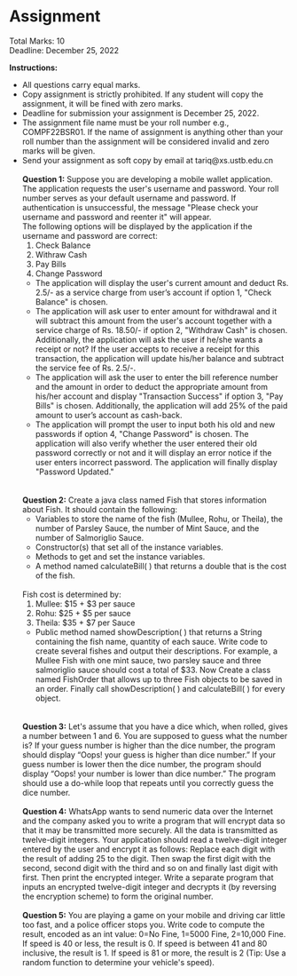 # Assignment

Total Marks: 10<br> Deadline: December 25, 2022

<b>Instructions:</b>

<ul>
<li>All questions carry equal marks.
<li>Copy assignment is strictly prohibited. If any student will copy the assignment, it will be fined with zero marks.
<li>Deadline for submission your assignment is December 25, 2022.
<li>The assignment file name must be your roll number e.g., COMPF22BSR01. If the name of assignment is anything other than your roll number than the assignment will be considered invalid and zero marks will be given.
<li>Send your assignment as soft copy by email at tariq@xs.ustb.edu.cn
<br><br>
<b>Question 1:</b> Suppose you are developing a mobile wallet application. The application requests the user's username and password. Your roll number serves as your default username and password. If authentication is unsuccessful, the message "Please check your username and password and reenter it" will appear. 
<br>The following options will be displayed by the application if the username and password are correct:
<ol>
	<li>Check Balance</li>
	<li>Withraw Cash</li>
	<li>Pay Bills</li>
<li>Change Password</li>

</ol>
<ul>
<li>The application will display the user's current amount and deduct Rs. 2.5/- as a service charge from user’s account if option 1, "Check Balance" is chosen.
<li>The application will ask user to enter amount for withdrawal and it will subtract this amount from the user's account together with a service charge of Rs. 18.50/- if option 2, "Withdraw Cash" is chosen. Additionally, the application will ask the user if he/she wants a receipt or not? If the user accepts to receive a receipt for this transaction, the application will update his/her balance and subtract the service fee of Rs. 2.5/-.
<li>The application will ask the user to enter the bill reference number and the amount in order to deduct the appropriate amount from his/her account and display "Transaction Success" if option 3, "Pay Bills" is chosen. Additionally, the application will add 25% of the paid amount to user’s account as cash-back.
<li>The application will prompt the user to input both his old and new passwords if option 4, "Change Password" is chosen. The application will also verify whether the user entered their old password correctly or not and it will display an error notice if the user enters incorrect password. The application will finally display "Password Updated."
</ul>
<br><br>
<b>Question 2:</b> Create a java class named Fish that stores information about Fish. It should contain the following:  
<ul>
<li>Variables to store the name of the fish (Mullee, Rohu, or Theila), the number of Parsley Sauce, the number of Mint Sauce, and the number of Salmoriglio Sauce. 
<li>Constructor(s) that set all of the instance variables. 
<li>Methods to get and set the instance variables.
<li>A method named calculateBill( ) that returns a double that is the cost of the fish. 
</ul>
<br>
Fish cost is determined by:
<ol>
	<li>Mullee: $15 + $3 per sauce</li>
	<li>Rohu: $25 + $5 per sauce</li>
	<li>Theila: $35 + $7 per Sauce</li>
</ol> 
 
<ul>
<li>Public method named showDescription( ) that returns a String containing the fish name, quantity of each sauce.
Write code to create several fishes and output their descriptions. For example, a Mullee Fish with one mint sauce, two parsley sauce and three salmoriglio sauce should cost a total of $33. Now Create a class named FishOrder that allows up to three Fish objects to be saved in an order. Finally call showDescription( ) and calculateBill( ) for every object.
</li>
</ul>
<br><br>
<b>Question 3:</b>  Let's assume that you have a dice which, when rolled, gives a number between 1 and 6. You are supposed to guess what the number is? If your guess number is higher than the dice number, the program should display “Oops! your guess is higher than dice number.” If your guess number is lower then the dice number, the program should display “Oops! your number is lower than dice number.” The program should use a do-while loop that repeats until you correctly guess the dice number.
<br><br>
<b>Question 4:</b> WhatsApp wants to send numeric data over the Internet and the company asked you to write a program that will encrypt data so that it may be transmitted more securely. All the data is transmitted as twelve-digit integers. Your application should read a twelve-digit integer entered by the user and encrypt it as follows: Replace each digit with the result of adding 25 to the digit. Then swap the first digit with the second, second digit with the third and so on and finally last digit with first. Then print the encrypted integer. Write a separate program that inputs an encrypted twelve-digit integer and decrypts it (by reversing the encryption scheme) to form the original number.
<br><br>
<b>Question 5:</b> You are playing a game on your mobile and driving car little too fast, and a police officer stops you. Write code to compute the result, encoded as an int value: 0=No Fine, 1=5000 Fine, 2=10,000 Fine. If speed is 40 or less, the result is 0. If speed is between 41 and 80 inclusive, the result is 1. If speed is 81 or more, the result is 2 (Tip: Use a random function to determine your vehicle's speed).
